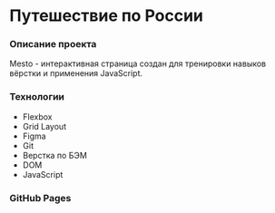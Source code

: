 # Путешествие по России

### Описание проекта

Mesto - интерактивная страница создан для тренировки навыков вёрстки и применения JavaScript.

### Технологии

* Flexbox
* Grid Layout
* Figma
* Git
* Верстка по БЭМ
* DOM
* JavaScript

### GitHub Pages


